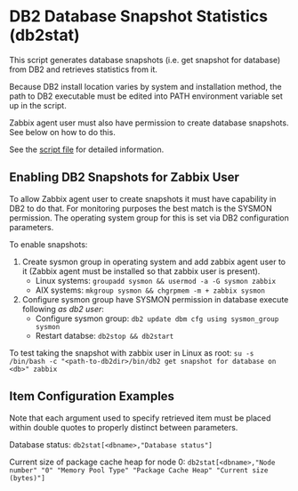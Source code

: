 
# DB2 Database Snapshot Statistics (db2stat)

This script generates database snapshots (i.e. get snapshot for database) from
DB2 and retrieves statistics from it.

Because DB2 install location varies by system and installation method, the path
to DB2 executable must be edited into PATH environment variable set up in the
script.

Zabbix agent user must also have permission to create database snapshots. See
below on how to do this.

See the [script file](../scripts/db2stat) for detailed information.

## Enabling DB2 Snapshots for Zabbix User

To allow Zabbix agent user to create snapshots it must have capability in DB2
to do that. For monitoring purposes the best match is the SYSMON permission. The
operating system group for this is set via DB2 configuration parameters.

To enable snapshots:

1. Create sysmon group in operating system and add zabbix agent user to it (Zabbix agent must be installed so that zabbix user is present).
   - Linux systems: `groupadd sysmon && usermod -a -G sysmon zabbix`
   - AIX systems: `mkgroup sysmon && chgrpmem -m + zabbix sysmon`
2. Configure sysmon group have SYSMON permission in database execute following *as db2 user*:
   - Configure sysmon group: `db2 update dbm cfg using sysmon_group sysmon`
   - Restart databse: `db2stop && db2start`

To test taking the snapshot with zabbix user in Linux as root:
`su -s /bin/bash -c "<path-to-db2dir>/bin/db2 get snapshot for database on <db>" zabbix`

## Item Configuration Examples

Note that each argument used to specify retrieved item must be placed within
double quotes to properly distinct between parameters.

Database status:
`db2stat[<dbname>,"Database status"]`

Current size of package cache heap for node 0:
`db2stat[<dbname>,"Node number" "0" "Memory Pool Type" "Package Cache Heap" "Current size (bytes)"]`
